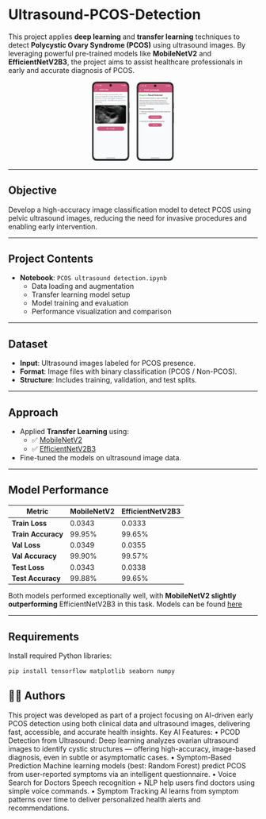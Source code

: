 # Ultrasound-PCOS-Detection

This project applies **deep learning** and **transfer learning** techniques to detect **Polycystic Ovary Syndrome (PCOS)** using ultrasound images. By leveraging powerful pre-trained models like **MobileNetV2** and **EfficientNetV2B3**, the project aims to assist healthcare professionals in early and accurate diagnosis of PCOS.

<p align="center">
  <img src="test.png" width="15%" style="margin-right: 10px;"/>
  <img src="result.png" width="15%"/>
</p>


---

## Objective

Develop a high-accuracy image classification model to detect PCOS using pelvic ultrasound images, reducing the need for invasive procedures and enabling early intervention.

---

## Project Contents

- **Notebook**: `PCOS ultrasound detection.ipynb`
  - Data loading and augmentation
  - Transfer learning model setup
  - Model training and evaluation
  - Performance visualization and comparison

---

## Dataset

- **Input**: Ultrasound images labeled for PCOS presence.
- **Format**: Image files with binary classification (PCOS / Non-PCOS).
- **Structure**: Includes training, validation, and test splits.

---

## Approach

- Applied **Transfer Learning** using:
  - ✅ [MobileNetV2](https://arxiv.org/abs/1801.04381)
  - ✅ [EfficientNetV2B3](https://arxiv.org/abs/2104.00298)
- Fine-tuned the models on ultrasound image data.

---

## Model Performance

| Metric            | MobileNetV2 | EfficientNetV2B3 |
|-------------------|-------------|------------------|
| **Train Loss**     | 0.0343      | 0.0333           |
| **Train Accuracy** | 99.95%      | 99.65%           |
| **Val Loss**       | 0.0349      | 0.0355           |
| **Val Accuracy**   | 99.90%      | 99.57%           |
| **Test Loss**      | 0.0343      | 0.0338           |
| **Test Accuracy**  | 99.88%      | 99.65%           |

Both models performed exceptionally well, with **MobileNetV2 slightly outperforming** EfficientNetV2B3 in this task.
Models can be found [here](https://drive.google.com/drive/folders/1fZI52S06nO62AZTbEZ6vP65BjZNtkhFs?usp=sharing)

---

## Requirements

Install required Python libraries:

```bash
pip install tensorflow matplotlib seaborn numpy
```

## 👩‍🔬 Authors

This project was developed as part of a  project focusing on AI-driven early PCOS detection using both clinical data and ultrasound images, delivering fast, accessible, and accurate health insights.
 Key AI Features:
• PCOD Detection from Ultrasound:
 Deep learning analyzes ovarian ultrasound images to identify cystic structures — offering high-accuracy, image-based diagnosis, even in subtle or asymptomatic cases.
• Symptom-Based Prediction
Machine learning models (best: Random Forest) predict PCOS from user-reported symptoms via an intelligent questionnaire.
• Voice Search for Doctors
 Speech recognition + NLP help users find doctors using simple voice commands.
• Symptom Tracking
AI learns from symptom patterns over time to deliver personalized health alerts and recommendations.



